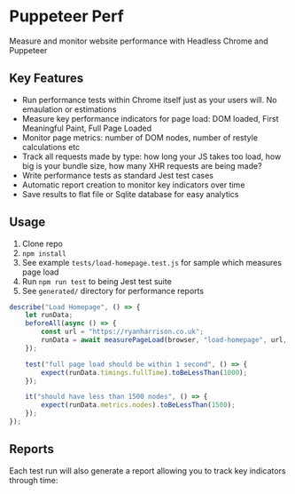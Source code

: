 # Puppeteer Perf

Measure and monitor website performance with Headless Chrome and Puppeteer

## Key Features

- Run performance tests within Chrome itself just as your users will. No emaulation or estimations
- Measure key performance indicators for page load: DOM loaded, First Meaningful Paint, Full Page Loaded
- Monitor page metrics: number of DOM nodes, number of restyle calculations etc
- Track all requests made by type: how long your JS takes too load, how big is your bundle size, how many XHR requests are being made?
- Write performance tests as standard Jest test cases
- Automatic report creation to monitor key indicators over time
- Save results to flat file or Sqlite database for easy analytics

## Usage

1. Clone repo
2. `npm install`
3. See example `tests/load-homepage.test.js` for sample which measures page load
4. Run `npm run test` to being Jest test suite
5. See `generated/` directory for performance reports

```js
describe("Load Homepage", () => {
    let runData;
    beforeAll(async () => {
        const url = "https://ryanharrison.co.uk";
        runData = await measurePageLoad(browser, "load-homepage", url, 3);
    });

    test("full page load should be within 1 second", () => {
        expect(runData.timings.fullTime).toBeLessThan(1000);
    });

    it("should have less than 1500 nodes", () => {
        expect(runData.metrics.nodes).toBeLessThan(1500);
    });
});
```
## Reports

Each test run will also generate a report allowing you to track key indicators through time:



